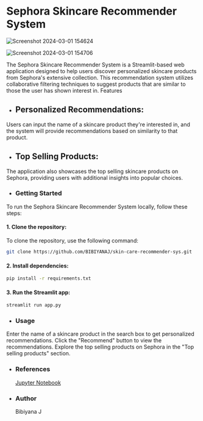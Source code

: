 # Sephora Skincare Recommender System
![Screenshot 2024-03-01 154624](https://github.com/BIBIYANAJ/skin-care-recommender-sys/assets/126191304/4a1cd22d-a230-46a9-860f-a8211372f8d3)

![Screenshot 2024-03-01 154706](https://github.com/BIBIYANAJ/skin-care-recommender-sys/assets/126191304/2cc737ad-e91d-4f03-8a34-f7bde03472b0)


The Sephora Skincare Recommender System is a Streamlit-based web application designed to help users discover personalized skincare products from Sephora's extensive collection. This recommendation system utilizes collaborative filtering techniques to suggest products that are similar to those the user has shown interest in.
Features
- ## Personalized Recommendations: 
Users can input the name of a skincare product they're interested in, and the system will provide recommendations based on similarity to that product.

- ## Top Selling Products:
The application also showcases the top selling skincare products on Sephora, providing users with additional insights into popular choices.

- ### Getting Started
To run the Sephora Skincare Recommender System locally, follow these steps:

#### 1. Clone the repository:
To clone the repository, use the following command:
```bash
git clone https://github.com/BIBIYANAJ/skin-care-recommender-sys.git
```
#### 2. Install dependencies:
```bash
pip install -r requirements.txt
```
#### 3. Run the Streamlit app:
```bash
streamlit run app.py
```
- ### Usage
Enter the name of a skincare product in the search box to get personalized recommendations.
Click the "Recommend" button to view the recommendations.
Explore the top selling products on Sephora in the "Top selling products" section.

- ### References

  <font color='blue'>[Jupyter Notebook](https://jupyter.org/)</font>


- ### Author

  Bibiyana J
